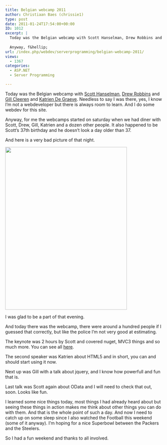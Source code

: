 ```yaml
---
title: Belgian webcamp 2011
author: Christiaan Baes (chrissie1)
type: post
date: 2011-01-24T17:54:00+00:00
ID: 1012
excerpt: |
  Today was the Belgian webcamp with Scott Hanselman, Drew Robbins and Gill Cleeren and Katrien De Graeve. Needless to say I was there, yes, I know I'm not a webdeveloper but there is always room to learn. And I do some webdev for this site. 
  
  Anyway, f&hellip;
url: /index.php/webdev/serverprogramming/belgian-webcamp-2011/
views:
  - 1367
categories:
  - ASP.NET
  - Server Programming

---
```

Today was the Belgian webcamp with [Scott Hanselman][1], [Drew Robbins][2] and [Gill Cleeren][3] and [Katrien De Graeve][4]. Needless to say I was there, yes, I know I&#8217;m not a webdeveloper but there is always room to learn. And I do some webdev for this site. 

Anyway, for me the webcamps started on saturday when we had diner with Scott, Drew, Gill, Katrien and a dozen other people. It also happened to be Scott&#8217;s 37th birthday and he doesn&#8217;t look a day older than 37. 

And here is a very bad picture of that night.

<div class="image_block">
  <a href="https://lessthandot.z19.web.core.windows.net/wp-content/uploads/users/chrissie1/webcamp.png?mtime=1295897751"><img alt="" src="https://lessthandot.z19.web.core.windows.net/wp-content/uploads/users/chrissie1/webcamp.png?mtime=1295897751" width="389" height="519" /></a>
</div>

I was glad to be a part of that evening. 

And today there was the webcamp, there were around a hundred people if I guessed that correctly, but like the police I&#8217;m not very good at estimating. 

The keynote was 2 hours by Scott and covered nuget, MVC3 things and so much more. You can see all [here][5]. 

The second speaker was Katrien about HTML5 and in short, you can and should start using it now.

Next up was Gill with a talk about jquery, and I know how powerfull and fun that is.

Last talk was Scott again about OData and I will need to check that out, soon. Looks like fun. 

I learned some nice things today, most things I had already heard about but seeing these things in action makes me think about other things you can do with them. And that is the whole point of such a day. And now I need to catch up on some sleep since I also watched the Football this weekend (some of it anyway). I&#8217;m hoping for a nice Superbowl between the Packers and the Steelers. 

So I had a fun weekend and thanks to all involved.

 [1]: http://www.hanselman.com/blog/
 [2]: http://drewby.com/
 [3]: http://www.snowball.be/
 [4]: http://blogs.msdn.com/b/katriend/
 [5]: http://www.zendster.tv/webcamps/